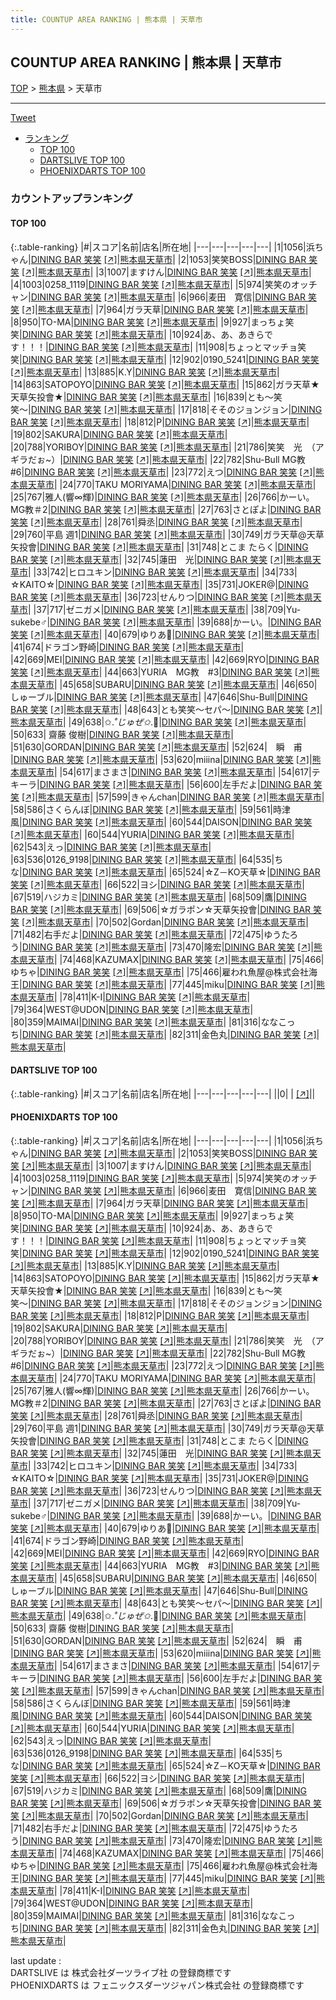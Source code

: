 ```yaml
---
title: COUNTUP AREA RANKING | 熊本県 | 天草市
---
```

## COUNTUP AREA RANKING | 熊本県 | 天草市

[TOP](/darts/rank/) > [熊本県](/darts/rank/熊本県/) > 天草市

___

<a href="https://twitter.com/share?ref_src=twsrc%5Etfw" data-text="COUNTUP AREA RANKING | 熊本県天草市" class="twitter-share-button" data-hashtags="DARTSLIVE,PHOENIXDARTS,darts,ダーツ" data-show-count="false">Tweet</a>

* [ランキング](#カウントアップランキング)
    * [TOP 100](#top-100)
    * [DARTSLIVE TOP 100](#dartslive-top-100)
    * [PHOENIXDARTS TOP 100](#phoenixdarts-top-100)

### カウントアップランキング

#### TOP 100



{:.table-ranking}
|#|スコア|名前|店名|所在地|
|---|---|---|---|---|
|1|1056|<span class="rank-name-pd">浜ちゃん</span>|<a href="/darts/rank/shops/69384.html">DINING BAR 笑笑</a> <a href="https://vs.phoenixdarts.com/jp/shop/shopDetailInfo/s_69384?s_seq=69384">[↗]</a>|<a href="/darts/rank/熊本県/天草市">熊本県天草市</a>|
|2|1053|<span class="rank-name-pd">笑笑BOSS</span>|<a href="/darts/rank/shops/69384.html">DINING BAR 笑笑</a> <a href="https://vs.phoenixdarts.com/jp/shop/shopDetailInfo/s_69384?s_seq=69384">[↗]</a>|<a href="/darts/rank/熊本県/天草市">熊本県天草市</a>|
|3|1007|<span class="rank-name-pd">ますけん</span>|<a href="/darts/rank/shops/69384.html">DINING BAR 笑笑</a> <a href="https://vs.phoenixdarts.com/jp/shop/shopDetailInfo/s_69384?s_seq=69384">[↗]</a>|<a href="/darts/rank/熊本県/天草市">熊本県天草市</a>|
|4|1003|<span class="rank-name-pd">0258_1119</span>|<a href="/darts/rank/shops/69384.html">DINING BAR 笑笑</a> <a href="https://vs.phoenixdarts.com/jp/shop/shopDetailInfo/s_69384?s_seq=69384">[↗]</a>|<a href="/darts/rank/熊本県/天草市">熊本県天草市</a>|
|5|974|<span class="rank-name-pd">笑笑のオッチャン</span>|<a href="/darts/rank/shops/69384.html">DINING BAR 笑笑</a> <a href="https://vs.phoenixdarts.com/jp/shop/shopDetailInfo/s_69384?s_seq=69384">[↗]</a>|<a href="/darts/rank/熊本県/天草市">熊本県天草市</a>|
|6|966|<span class="rank-name-pd">麦田　寛信</span>|<a href="/darts/rank/shops/69384.html">DINING BAR 笑笑</a> <a href="https://vs.phoenixdarts.com/jp/shop/shopDetailInfo/s_69384?s_seq=69384">[↗]</a>|<a href="/darts/rank/熊本県/天草市">熊本県天草市</a>|
|7|964|<span class="rank-name-pd">ガラ天草</span>|<a href="/darts/rank/shops/69384.html">DINING BAR 笑笑</a> <a href="https://vs.phoenixdarts.com/jp/shop/shopDetailInfo/s_69384?s_seq=69384">[↗]</a>|<a href="/darts/rank/熊本県/天草市">熊本県天草市</a>|
|8|950|<span class="rank-name-pd">TO-MA</span>|<a href="/darts/rank/shops/69384.html">DINING BAR 笑笑</a> <a href="https://vs.phoenixdarts.com/jp/shop/shopDetailInfo/s_69384?s_seq=69384">[↗]</a>|<a href="/darts/rank/熊本県/天草市">熊本県天草市</a>|
|9|927|<span class="rank-name-pd">まっちょ笑笑</span>|<a href="/darts/rank/shops/69384.html">DINING BAR 笑笑</a> <a href="https://vs.phoenixdarts.com/jp/shop/shopDetailInfo/s_69384?s_seq=69384">[↗]</a>|<a href="/darts/rank/熊本県/天草市">熊本県天草市</a>|
|10|924|<span class="rank-name-pd">あ、あ、あきらです！！！</span>|<a href="/darts/rank/shops/69384.html">DINING BAR 笑笑</a> <a href="https://vs.phoenixdarts.com/jp/shop/shopDetailInfo/s_69384?s_seq=69384">[↗]</a>|<a href="/darts/rank/熊本県/天草市">熊本県天草市</a>|
|11|908|<span class="rank-name-pd">ちょっとマッチョ笑笑</span>|<a href="/darts/rank/shops/69384.html">DINING BAR 笑笑</a> <a href="https://vs.phoenixdarts.com/jp/shop/shopDetailInfo/s_69384?s_seq=69384">[↗]</a>|<a href="/darts/rank/熊本県/天草市">熊本県天草市</a>|
|12|902|<span class="rank-name-pd">0190_5241</span>|<a href="/darts/rank/shops/69384.html">DINING BAR 笑笑</a> <a href="https://vs.phoenixdarts.com/jp/shop/shopDetailInfo/s_69384?s_seq=69384">[↗]</a>|<a href="/darts/rank/熊本県/天草市">熊本県天草市</a>|
|13|885|<span class="rank-name-pd">K.Y</span>|<a href="/darts/rank/shops/69384.html">DINING BAR 笑笑</a> <a href="https://vs.phoenixdarts.com/jp/shop/shopDetailInfo/s_69384?s_seq=69384">[↗]</a>|<a href="/darts/rank/熊本県/天草市">熊本県天草市</a>|
|14|863|<span class="rank-name-pd">SATOPOYO</span>|<a href="/darts/rank/shops/69384.html">DINING BAR 笑笑</a> <a href="https://vs.phoenixdarts.com/jp/shop/shopDetailInfo/s_69384?s_seq=69384">[↗]</a>|<a href="/darts/rank/熊本県/天草市">熊本県天草市</a>|
|15|862|<span class="rank-name-pd">ガラ天草★天草矢投會★</span>|<a href="/darts/rank/shops/69384.html">DINING BAR 笑笑</a> <a href="https://vs.phoenixdarts.com/jp/shop/shopDetailInfo/s_69384?s_seq=69384">[↗]</a>|<a href="/darts/rank/熊本県/天草市">熊本県天草市</a>|
|16|839|<span class="rank-name-pd">とも〜笑笑〜</span>|<a href="/darts/rank/shops/69384.html">DINING BAR 笑笑</a> <a href="https://vs.phoenixdarts.com/jp/shop/shopDetailInfo/s_69384?s_seq=69384">[↗]</a>|<a href="/darts/rank/熊本県/天草市">熊本県天草市</a>|
|17|818|<span class="rank-name-pd">そそのジョンジョン</span>|<a href="/darts/rank/shops/69384.html">DINING BAR 笑笑</a> <a href="https://vs.phoenixdarts.com/jp/shop/shopDetailInfo/s_69384?s_seq=69384">[↗]</a>|<a href="/darts/rank/熊本県/天草市">熊本県天草市</a>|
|18|812|<span class="rank-name-pd">P</span>|<a href="/darts/rank/shops/69384.html">DINING BAR 笑笑</a> <a href="https://vs.phoenixdarts.com/jp/shop/shopDetailInfo/s_69384?s_seq=69384">[↗]</a>|<a href="/darts/rank/熊本県/天草市">熊本県天草市</a>|
|19|802|<span class="rank-name-pd">SAKURA</span>|<a href="/darts/rank/shops/69384.html">DINING BAR 笑笑</a> <a href="https://vs.phoenixdarts.com/jp/shop/shopDetailInfo/s_69384?s_seq=69384">[↗]</a>|<a href="/darts/rank/熊本県/天草市">熊本県天草市</a>|
|20|788|<span class="rank-name-pd">YORIBOY</span>|<a href="/darts/rank/shops/69384.html">DINING BAR 笑笑</a> <a href="https://vs.phoenixdarts.com/jp/shop/shopDetailInfo/s_69384?s_seq=69384">[↗]</a>|<a href="/darts/rank/熊本県/天草市">熊本県天草市</a>|
|21|786|<span class="rank-name-pd">笑笑　光　（アギラだぉ~）</span>|<a href="/darts/rank/shops/69384.html">DINING BAR 笑笑</a> <a href="https://vs.phoenixdarts.com/jp/shop/shopDetailInfo/s_69384?s_seq=69384">[↗]</a>|<a href="/darts/rank/熊本県/天草市">熊本県天草市</a>|
|22|782|<span class="rank-name-pd">Shu-Bull  MG教#6</span>|<a href="/darts/rank/shops/69384.html">DINING BAR 笑笑</a> <a href="https://vs.phoenixdarts.com/jp/shop/shopDetailInfo/s_69384?s_seq=69384">[↗]</a>|<a href="/darts/rank/熊本県/天草市">熊本県天草市</a>|
|23|772|<span class="rank-name-pd">えつ</span>|<a href="/darts/rank/shops/69384.html">DINING BAR 笑笑</a> <a href="https://vs.phoenixdarts.com/jp/shop/shopDetailInfo/s_69384?s_seq=69384">[↗]</a>|<a href="/darts/rank/熊本県/天草市">熊本県天草市</a>|
|24|770|<span class="rank-name-pd">TAKU MORIYAMA</span>|<a href="/darts/rank/shops/69384.html">DINING BAR 笑笑</a> <a href="https://vs.phoenixdarts.com/jp/shop/shopDetailInfo/s_69384?s_seq=69384">[↗]</a>|<a href="/darts/rank/熊本県/天草市">熊本県天草市</a>|
|25|767|<span class="rank-name-pd">雅人(響∞輝)</span>|<a href="/darts/rank/shops/69384.html">DINING BAR 笑笑</a> <a href="https://vs.phoenixdarts.com/jp/shop/shopDetailInfo/s_69384?s_seq=69384">[↗]</a>|<a href="/darts/rank/熊本県/天草市">熊本県天草市</a>|
|26|766|<span class="rank-name-pd">かーい。MG教＃2</span>|<a href="/darts/rank/shops/69384.html">DINING BAR 笑笑</a> <a href="https://vs.phoenixdarts.com/jp/shop/shopDetailInfo/s_69384?s_seq=69384">[↗]</a>|<a href="/darts/rank/熊本県/天草市">熊本県天草市</a>|
|27|763|<span class="rank-name-pd">さとぽよ</span>|<a href="/darts/rank/shops/69384.html">DINING BAR 笑笑</a> <a href="https://vs.phoenixdarts.com/jp/shop/shopDetailInfo/s_69384?s_seq=69384">[↗]</a>|<a href="/darts/rank/熊本県/天草市">熊本県天草市</a>|
|28|761|<span class="rank-name-pd">舜丞</span>|<a href="/darts/rank/shops/69384.html">DINING BAR 笑笑</a> <a href="https://vs.phoenixdarts.com/jp/shop/shopDetailInfo/s_69384?s_seq=69384">[↗]</a>|<a href="/darts/rank/熊本県/天草市">熊本県天草市</a>|
|29|760|<span class="rank-name-pd">平島 週1</span>|<a href="/darts/rank/shops/69384.html">DINING BAR 笑笑</a> <a href="https://vs.phoenixdarts.com/jp/shop/shopDetailInfo/s_69384?s_seq=69384">[↗]</a>|<a href="/darts/rank/熊本県/天草市">熊本県天草市</a>|
|30|749|<span class="rank-name-pd">ガラ天草@天草矢投會</span>|<a href="/darts/rank/shops/69384.html">DINING BAR 笑笑</a> <a href="https://vs.phoenixdarts.com/jp/shop/shopDetailInfo/s_69384?s_seq=69384">[↗]</a>|<a href="/darts/rank/熊本県/天草市">熊本県天草市</a>|
|31|748|<span class="rank-name-pd">とこま たらく</span>|<a href="/darts/rank/shops/69384.html">DINING BAR 笑笑</a> <a href="https://vs.phoenixdarts.com/jp/shop/shopDetailInfo/s_69384?s_seq=69384">[↗]</a>|<a href="/darts/rank/熊本県/天草市">熊本県天草市</a>|
|32|745|<span class="rank-name-pd">蓮田　光</span>|<a href="/darts/rank/shops/69384.html">DINING BAR 笑笑</a> <a href="https://vs.phoenixdarts.com/jp/shop/shopDetailInfo/s_69384?s_seq=69384">[↗]</a>|<a href="/darts/rank/熊本県/天草市">熊本県天草市</a>|
|33|742|<span class="rank-name-pd">ヒロユキン</span>|<a href="/darts/rank/shops/69384.html">DINING BAR 笑笑</a> <a href="https://vs.phoenixdarts.com/jp/shop/shopDetailInfo/s_69384?s_seq=69384">[↗]</a>|<a href="/darts/rank/熊本県/天草市">熊本県天草市</a>|
|34|733|<span class="rank-name-pd">☆KAITO☆</span>|<a href="/darts/rank/shops/69384.html">DINING BAR 笑笑</a> <a href="https://vs.phoenixdarts.com/jp/shop/shopDetailInfo/s_69384?s_seq=69384">[↗]</a>|<a href="/darts/rank/熊本県/天草市">熊本県天草市</a>|
|35|731|<span class="rank-name-pd">JOKER@</span>|<a href="/darts/rank/shops/69384.html">DINING BAR 笑笑</a> <a href="https://vs.phoenixdarts.com/jp/shop/shopDetailInfo/s_69384?s_seq=69384">[↗]</a>|<a href="/darts/rank/熊本県/天草市">熊本県天草市</a>|
|36|723|<span class="rank-name-pd">せんりつ</span>|<a href="/darts/rank/shops/69384.html">DINING BAR 笑笑</a> <a href="https://vs.phoenixdarts.com/jp/shop/shopDetailInfo/s_69384?s_seq=69384">[↗]</a>|<a href="/darts/rank/熊本県/天草市">熊本県天草市</a>|
|37|717|<span class="rank-name-pd">ゼニガメ</span>|<a href="/darts/rank/shops/69384.html">DINING BAR 笑笑</a> <a href="https://vs.phoenixdarts.com/jp/shop/shopDetailInfo/s_69384?s_seq=69384">[↗]</a>|<a href="/darts/rank/熊本県/天草市">熊本県天草市</a>|
|38|709|<span class="rank-name-pd">Yu-sukebe♂</span>|<a href="/darts/rank/shops/69384.html">DINING BAR 笑笑</a> <a href="https://vs.phoenixdarts.com/jp/shop/shopDetailInfo/s_69384?s_seq=69384">[↗]</a>|<a href="/darts/rank/熊本県/天草市">熊本県天草市</a>|
|39|688|<span class="rank-name-pd">かーい。</span>|<a href="/darts/rank/shops/69384.html">DINING BAR 笑笑</a> <a href="https://vs.phoenixdarts.com/jp/shop/shopDetailInfo/s_69384?s_seq=69384">[↗]</a>|<a href="/darts/rank/熊本県/天草市">熊本県天草市</a>|
|40|679|<span class="rank-name-pd">ゆりあ🧩</span>|<a href="/darts/rank/shops/69384.html">DINING BAR 笑笑</a> <a href="https://vs.phoenixdarts.com/jp/shop/shopDetailInfo/s_69384?s_seq=69384">[↗]</a>|<a href="/darts/rank/熊本県/天草市">熊本県天草市</a>|
|41|674|<span class="rank-name-pd">ドラゴン野崎</span>|<a href="/darts/rank/shops/69384.html">DINING BAR 笑笑</a> <a href="https://vs.phoenixdarts.com/jp/shop/shopDetailInfo/s_69384?s_seq=69384">[↗]</a>|<a href="/darts/rank/熊本県/天草市">熊本県天草市</a>|
|42|669|<span class="rank-name-pd">MEI</span>|<a href="/darts/rank/shops/69384.html">DINING BAR 笑笑</a> <a href="https://vs.phoenixdarts.com/jp/shop/shopDetailInfo/s_69384?s_seq=69384">[↗]</a>|<a href="/darts/rank/熊本県/天草市">熊本県天草市</a>|
|42|669|<span class="rank-name-pd">RYO</span>|<a href="/darts/rank/shops/69384.html">DINING BAR 笑笑</a> <a href="https://vs.phoenixdarts.com/jp/shop/shopDetailInfo/s_69384?s_seq=69384">[↗]</a>|<a href="/darts/rank/熊本県/天草市">熊本県天草市</a>|
|44|663|<span class="rank-name-pd">YURIA　MG教　#3</span>|<a href="/darts/rank/shops/69384.html">DINING BAR 笑笑</a> <a href="https://vs.phoenixdarts.com/jp/shop/shopDetailInfo/s_69384?s_seq=69384">[↗]</a>|<a href="/darts/rank/熊本県/天草市">熊本県天草市</a>|
|45|658|<span class="rank-name-pd">SUBARU</span>|<a href="/darts/rank/shops/69384.html">DINING BAR 笑笑</a> <a href="https://vs.phoenixdarts.com/jp/shop/shopDetailInfo/s_69384?s_seq=69384">[↗]</a>|<a href="/darts/rank/熊本県/天草市">熊本県天草市</a>|
|46|650|<span class="rank-name-pd">しゅーブル</span>|<a href="/darts/rank/shops/69384.html">DINING BAR 笑笑</a> <a href="https://vs.phoenixdarts.com/jp/shop/shopDetailInfo/s_69384?s_seq=69384">[↗]</a>|<a href="/darts/rank/熊本県/天草市">熊本県天草市</a>|
|47|646|<span class="rank-name-pd">Shu-Bull</span>|<a href="/darts/rank/shops/69384.html">DINING BAR 笑笑</a> <a href="https://vs.phoenixdarts.com/jp/shop/shopDetailInfo/s_69384?s_seq=69384">[↗]</a>|<a href="/darts/rank/熊本県/天草市">熊本県天草市</a>|
|48|643|<span class="rank-name-pd">とも笑笑〜セパ〜</span>|<a href="/darts/rank/shops/69384.html">DINING BAR 笑笑</a> <a href="https://vs.phoenixdarts.com/jp/shop/shopDetailInfo/s_69384?s_seq=69384">[↗]</a>|<a href="/darts/rank/熊本県/天草市">熊本県天草市</a>|
|49|638|<span class="rank-name-pd">✩.*˚じゅぜ✩*.ﾟ</span>|<a href="/darts/rank/shops/69384.html">DINING BAR 笑笑</a> <a href="https://vs.phoenixdarts.com/jp/shop/shopDetailInfo/s_69384?s_seq=69384">[↗]</a>|<a href="/darts/rank/熊本県/天草市">熊本県天草市</a>|
|50|633|<span class="rank-name-pd"> 齋藤 俊樹</span>|<a href="/darts/rank/shops/69384.html">DINING BAR 笑笑</a> <a href="https://vs.phoenixdarts.com/jp/shop/shopDetailInfo/s_69384?s_seq=69384">[↗]</a>|<a href="/darts/rank/熊本県/天草市">熊本県天草市</a>|
|51|630|<span class="rank-name-pd">GORDAN</span>|<a href="/darts/rank/shops/69384.html">DINING BAR 笑笑</a> <a href="https://vs.phoenixdarts.com/jp/shop/shopDetailInfo/s_69384?s_seq=69384">[↗]</a>|<a href="/darts/rank/熊本県/天草市">熊本県天草市</a>|
|52|624|<span class="rank-name-pd">　瞬　甫　</span>|<a href="/darts/rank/shops/69384.html">DINING BAR 笑笑</a> <a href="https://vs.phoenixdarts.com/jp/shop/shopDetailInfo/s_69384?s_seq=69384">[↗]</a>|<a href="/darts/rank/熊本県/天草市">熊本県天草市</a>|
|53|620|<span class="rank-name-pd">miiina</span>|<a href="/darts/rank/shops/69384.html">DINING BAR 笑笑</a> <a href="https://vs.phoenixdarts.com/jp/shop/shopDetailInfo/s_69384?s_seq=69384">[↗]</a>|<a href="/darts/rank/熊本県/天草市">熊本県天草市</a>|
|54|617|<span class="rank-name-pd">まさまさ</span>|<a href="/darts/rank/shops/69384.html">DINING BAR 笑笑</a> <a href="https://vs.phoenixdarts.com/jp/shop/shopDetailInfo/s_69384?s_seq=69384">[↗]</a>|<a href="/darts/rank/熊本県/天草市">熊本県天草市</a>|
|54|617|<span class="rank-name-pd">テキーラ</span>|<a href="/darts/rank/shops/69384.html">DINING BAR 笑笑</a> <a href="https://vs.phoenixdarts.com/jp/shop/shopDetailInfo/s_69384?s_seq=69384">[↗]</a>|<a href="/darts/rank/熊本県/天草市">熊本県天草市</a>|
|56|600|<span class="rank-name-pd">左手だよ</span>|<a href="/darts/rank/shops/69384.html">DINING BAR 笑笑</a> <a href="https://vs.phoenixdarts.com/jp/shop/shopDetailInfo/s_69384?s_seq=69384">[↗]</a>|<a href="/darts/rank/熊本県/天草市">熊本県天草市</a>|
|57|599|<span class="rank-name-pd">きゃんchan</span>|<a href="/darts/rank/shops/69384.html">DINING BAR 笑笑</a> <a href="https://vs.phoenixdarts.com/jp/shop/shopDetailInfo/s_69384?s_seq=69384">[↗]</a>|<a href="/darts/rank/熊本県/天草市">熊本県天草市</a>|
|58|586|<span class="rank-name-pd">さくらんぼ</span>|<a href="/darts/rank/shops/69384.html">DINING BAR 笑笑</a> <a href="https://vs.phoenixdarts.com/jp/shop/shopDetailInfo/s_69384?s_seq=69384">[↗]</a>|<a href="/darts/rank/熊本県/天草市">熊本県天草市</a>|
|59|561|<span class="rank-name-pd">時津風</span>|<a href="/darts/rank/shops/69384.html">DINING BAR 笑笑</a> <a href="https://vs.phoenixdarts.com/jp/shop/shopDetailInfo/s_69384?s_seq=69384">[↗]</a>|<a href="/darts/rank/熊本県/天草市">熊本県天草市</a>|
|60|544|<span class="rank-name-pd">DAISON</span>|<a href="/darts/rank/shops/69384.html">DINING BAR 笑笑</a> <a href="https://vs.phoenixdarts.com/jp/shop/shopDetailInfo/s_69384?s_seq=69384">[↗]</a>|<a href="/darts/rank/熊本県/天草市">熊本県天草市</a>|
|60|544|<span class="rank-name-pd">YURIA</span>|<a href="/darts/rank/shops/69384.html">DINING BAR 笑笑</a> <a href="https://vs.phoenixdarts.com/jp/shop/shopDetailInfo/s_69384?s_seq=69384">[↗]</a>|<a href="/darts/rank/熊本県/天草市">熊本県天草市</a>|
|62|543|<span class="rank-name-pd">えっ</span>|<a href="/darts/rank/shops/69384.html">DINING BAR 笑笑</a> <a href="https://vs.phoenixdarts.com/jp/shop/shopDetailInfo/s_69384?s_seq=69384">[↗]</a>|<a href="/darts/rank/熊本県/天草市">熊本県天草市</a>|
|63|536|<span class="rank-name-pd">0126_9198</span>|<a href="/darts/rank/shops/69384.html">DINING BAR 笑笑</a> <a href="https://vs.phoenixdarts.com/jp/shop/shopDetailInfo/s_69384?s_seq=69384">[↗]</a>|<a href="/darts/rank/熊本県/天草市">熊本県天草市</a>|
|64|535|<span class="rank-name-pd">ちな</span>|<a href="/darts/rank/shops/69384.html">DINING BAR 笑笑</a> <a href="https://vs.phoenixdarts.com/jp/shop/shopDetailInfo/s_69384?s_seq=69384">[↗]</a>|<a href="/darts/rank/熊本県/天草市">熊本県天草市</a>|
|65|524|<span class="rank-name-pd">☆Ζ－ΚΟ天草☆</span>|<a href="/darts/rank/shops/69384.html">DINING BAR 笑笑</a> <a href="https://vs.phoenixdarts.com/jp/shop/shopDetailInfo/s_69384?s_seq=69384">[↗]</a>|<a href="/darts/rank/熊本県/天草市">熊本県天草市</a>|
|66|522|<span class="rank-name-pd">ヨシ</span>|<a href="/darts/rank/shops/69384.html">DINING BAR 笑笑</a> <a href="https://vs.phoenixdarts.com/jp/shop/shopDetailInfo/s_69384?s_seq=69384">[↗]</a>|<a href="/darts/rank/熊本県/天草市">熊本県天草市</a>|
|67|519|<span class="rank-name-pd">ハジカミ</span>|<a href="/darts/rank/shops/69384.html">DINING BAR 笑笑</a> <a href="https://vs.phoenixdarts.com/jp/shop/shopDetailInfo/s_69384?s_seq=69384">[↗]</a>|<a href="/darts/rank/熊本県/天草市">熊本県天草市</a>|
|68|509|<span class="rank-name-pd">鷹</span>|<a href="/darts/rank/shops/69384.html">DINING BAR 笑笑</a> <a href="https://vs.phoenixdarts.com/jp/shop/shopDetailInfo/s_69384?s_seq=69384">[↗]</a>|<a href="/darts/rank/熊本県/天草市">熊本県天草市</a>|
|69|506|<span class="rank-name-pd">☆ガラポン☆天草矢投會</span>|<a href="/darts/rank/shops/69384.html">DINING BAR 笑笑</a> <a href="https://vs.phoenixdarts.com/jp/shop/shopDetailInfo/s_69384?s_seq=69384">[↗]</a>|<a href="/darts/rank/熊本県/天草市">熊本県天草市</a>|
|70|502|<span class="rank-name-pd">Gordan</span>|<a href="/darts/rank/shops/69384.html">DINING BAR 笑笑</a> <a href="https://vs.phoenixdarts.com/jp/shop/shopDetailInfo/s_69384?s_seq=69384">[↗]</a>|<a href="/darts/rank/熊本県/天草市">熊本県天草市</a>|
|71|482|<span class="rank-name-pd">右手だよ</span>|<a href="/darts/rank/shops/69384.html">DINING BAR 笑笑</a> <a href="https://vs.phoenixdarts.com/jp/shop/shopDetailInfo/s_69384?s_seq=69384">[↗]</a>|<a href="/darts/rank/熊本県/天草市">熊本県天草市</a>|
|72|475|<span class="rank-name-pd">ゆうたろう</span>|<a href="/darts/rank/shops/69384.html">DINING BAR 笑笑</a> <a href="https://vs.phoenixdarts.com/jp/shop/shopDetailInfo/s_69384?s_seq=69384">[↗]</a>|<a href="/darts/rank/熊本県/天草市">熊本県天草市</a>|
|73|470|<span class="rank-name-pd">隆宏</span>|<a href="/darts/rank/shops/69384.html">DINING BAR 笑笑</a> <a href="https://vs.phoenixdarts.com/jp/shop/shopDetailInfo/s_69384?s_seq=69384">[↗]</a>|<a href="/darts/rank/熊本県/天草市">熊本県天草市</a>|
|74|468|<span class="rank-name-pd">KAZUMAX</span>|<a href="/darts/rank/shops/69384.html">DINING BAR 笑笑</a> <a href="https://vs.phoenixdarts.com/jp/shop/shopDetailInfo/s_69384?s_seq=69384">[↗]</a>|<a href="/darts/rank/熊本県/天草市">熊本県天草市</a>|
|75|466|<span class="rank-name-pd">ゆちゃ</span>|<a href="/darts/rank/shops/69384.html">DINING BAR 笑笑</a> <a href="https://vs.phoenixdarts.com/jp/shop/shopDetailInfo/s_69384?s_seq=69384">[↗]</a>|<a href="/darts/rank/熊本県/天草市">熊本県天草市</a>|
|75|466|<span class="rank-name-pd">雇われ魚屋@株式会社海王</span>|<a href="/darts/rank/shops/69384.html">DINING BAR 笑笑</a> <a href="https://vs.phoenixdarts.com/jp/shop/shopDetailInfo/s_69384?s_seq=69384">[↗]</a>|<a href="/darts/rank/熊本県/天草市">熊本県天草市</a>|
|77|445|<span class="rank-name-pd">miku</span>|<a href="/darts/rank/shops/69384.html">DINING BAR 笑笑</a> <a href="https://vs.phoenixdarts.com/jp/shop/shopDetailInfo/s_69384?s_seq=69384">[↗]</a>|<a href="/darts/rank/熊本県/天草市">熊本県天草市</a>|
|78|411|<span class="rank-name-pd">K-I</span>|<a href="/darts/rank/shops/69384.html">DINING BAR 笑笑</a> <a href="https://vs.phoenixdarts.com/jp/shop/shopDetailInfo/s_69384?s_seq=69384">[↗]</a>|<a href="/darts/rank/熊本県/天草市">熊本県天草市</a>|
|79|364|<span class="rank-name-pd">WEST@UDON</span>|<a href="/darts/rank/shops/69384.html">DINING BAR 笑笑</a> <a href="https://vs.phoenixdarts.com/jp/shop/shopDetailInfo/s_69384?s_seq=69384">[↗]</a>|<a href="/darts/rank/熊本県/天草市">熊本県天草市</a>|
|80|359|<span class="rank-name-pd">MAIMAI</span>|<a href="/darts/rank/shops/69384.html">DINING BAR 笑笑</a> <a href="https://vs.phoenixdarts.com/jp/shop/shopDetailInfo/s_69384?s_seq=69384">[↗]</a>|<a href="/darts/rank/熊本県/天草市">熊本県天草市</a>|
|81|316|<span class="rank-name-pd">ななこっち</span>|<a href="/darts/rank/shops/69384.html">DINING BAR 笑笑</a> <a href="https://vs.phoenixdarts.com/jp/shop/shopDetailInfo/s_69384?s_seq=69384">[↗]</a>|<a href="/darts/rank/熊本県/天草市">熊本県天草市</a>|
|82|311|<span class="rank-name-pd">金色丸</span>|<a href="/darts/rank/shops/69384.html">DINING BAR 笑笑</a> <a href="https://vs.phoenixdarts.com/jp/shop/shopDetailInfo/s_69384?s_seq=69384">[↗]</a>|<a href="/darts/rank/熊本県/天草市">熊本県天草市</a>|


#### DARTSLIVE TOP 100



{:.table-ranking}
|#|スコア|名前|店名|所在地|
|---|---|---|---|---|
||0|<span class="rank-name-dl"> </span>|<a href="/darts/rank/shops/.html"></a> <a href="">[↗]</a>|<a href="/darts/rank//"></a>|


#### PHOENIXDARTS TOP 100



{:.table-ranking}
|#|スコア|名前|店名|所在地|
|---|---|---|---|---|
|1|1056|<span class="rank-name-pd">浜ちゃん</span>|<a href="/darts/rank/shops/69384.html">DINING BAR 笑笑</a> <a href="https://vs.phoenixdarts.com/jp/shop/shopDetailInfo/s_69384?s_seq=69384">[↗]</a>|<a href="/darts/rank/熊本県/天草市">熊本県天草市</a>|
|2|1053|<span class="rank-name-pd">笑笑BOSS</span>|<a href="/darts/rank/shops/69384.html">DINING BAR 笑笑</a> <a href="https://vs.phoenixdarts.com/jp/shop/shopDetailInfo/s_69384?s_seq=69384">[↗]</a>|<a href="/darts/rank/熊本県/天草市">熊本県天草市</a>|
|3|1007|<span class="rank-name-pd">ますけん</span>|<a href="/darts/rank/shops/69384.html">DINING BAR 笑笑</a> <a href="https://vs.phoenixdarts.com/jp/shop/shopDetailInfo/s_69384?s_seq=69384">[↗]</a>|<a href="/darts/rank/熊本県/天草市">熊本県天草市</a>|
|4|1003|<span class="rank-name-pd">0258_1119</span>|<a href="/darts/rank/shops/69384.html">DINING BAR 笑笑</a> <a href="https://vs.phoenixdarts.com/jp/shop/shopDetailInfo/s_69384?s_seq=69384">[↗]</a>|<a href="/darts/rank/熊本県/天草市">熊本県天草市</a>|
|5|974|<span class="rank-name-pd">笑笑のオッチャン</span>|<a href="/darts/rank/shops/69384.html">DINING BAR 笑笑</a> <a href="https://vs.phoenixdarts.com/jp/shop/shopDetailInfo/s_69384?s_seq=69384">[↗]</a>|<a href="/darts/rank/熊本県/天草市">熊本県天草市</a>|
|6|966|<span class="rank-name-pd">麦田　寛信</span>|<a href="/darts/rank/shops/69384.html">DINING BAR 笑笑</a> <a href="https://vs.phoenixdarts.com/jp/shop/shopDetailInfo/s_69384?s_seq=69384">[↗]</a>|<a href="/darts/rank/熊本県/天草市">熊本県天草市</a>|
|7|964|<span class="rank-name-pd">ガラ天草</span>|<a href="/darts/rank/shops/69384.html">DINING BAR 笑笑</a> <a href="https://vs.phoenixdarts.com/jp/shop/shopDetailInfo/s_69384?s_seq=69384">[↗]</a>|<a href="/darts/rank/熊本県/天草市">熊本県天草市</a>|
|8|950|<span class="rank-name-pd">TO-MA</span>|<a href="/darts/rank/shops/69384.html">DINING BAR 笑笑</a> <a href="https://vs.phoenixdarts.com/jp/shop/shopDetailInfo/s_69384?s_seq=69384">[↗]</a>|<a href="/darts/rank/熊本県/天草市">熊本県天草市</a>|
|9|927|<span class="rank-name-pd">まっちょ笑笑</span>|<a href="/darts/rank/shops/69384.html">DINING BAR 笑笑</a> <a href="https://vs.phoenixdarts.com/jp/shop/shopDetailInfo/s_69384?s_seq=69384">[↗]</a>|<a href="/darts/rank/熊本県/天草市">熊本県天草市</a>|
|10|924|<span class="rank-name-pd">あ、あ、あきらです！！！</span>|<a href="/darts/rank/shops/69384.html">DINING BAR 笑笑</a> <a href="https://vs.phoenixdarts.com/jp/shop/shopDetailInfo/s_69384?s_seq=69384">[↗]</a>|<a href="/darts/rank/熊本県/天草市">熊本県天草市</a>|
|11|908|<span class="rank-name-pd">ちょっとマッチョ笑笑</span>|<a href="/darts/rank/shops/69384.html">DINING BAR 笑笑</a> <a href="https://vs.phoenixdarts.com/jp/shop/shopDetailInfo/s_69384?s_seq=69384">[↗]</a>|<a href="/darts/rank/熊本県/天草市">熊本県天草市</a>|
|12|902|<span class="rank-name-pd">0190_5241</span>|<a href="/darts/rank/shops/69384.html">DINING BAR 笑笑</a> <a href="https://vs.phoenixdarts.com/jp/shop/shopDetailInfo/s_69384?s_seq=69384">[↗]</a>|<a href="/darts/rank/熊本県/天草市">熊本県天草市</a>|
|13|885|<span class="rank-name-pd">K.Y</span>|<a href="/darts/rank/shops/69384.html">DINING BAR 笑笑</a> <a href="https://vs.phoenixdarts.com/jp/shop/shopDetailInfo/s_69384?s_seq=69384">[↗]</a>|<a href="/darts/rank/熊本県/天草市">熊本県天草市</a>|
|14|863|<span class="rank-name-pd">SATOPOYO</span>|<a href="/darts/rank/shops/69384.html">DINING BAR 笑笑</a> <a href="https://vs.phoenixdarts.com/jp/shop/shopDetailInfo/s_69384?s_seq=69384">[↗]</a>|<a href="/darts/rank/熊本県/天草市">熊本県天草市</a>|
|15|862|<span class="rank-name-pd">ガラ天草★天草矢投會★</span>|<a href="/darts/rank/shops/69384.html">DINING BAR 笑笑</a> <a href="https://vs.phoenixdarts.com/jp/shop/shopDetailInfo/s_69384?s_seq=69384">[↗]</a>|<a href="/darts/rank/熊本県/天草市">熊本県天草市</a>|
|16|839|<span class="rank-name-pd">とも〜笑笑〜</span>|<a href="/darts/rank/shops/69384.html">DINING BAR 笑笑</a> <a href="https://vs.phoenixdarts.com/jp/shop/shopDetailInfo/s_69384?s_seq=69384">[↗]</a>|<a href="/darts/rank/熊本県/天草市">熊本県天草市</a>|
|17|818|<span class="rank-name-pd">そそのジョンジョン</span>|<a href="/darts/rank/shops/69384.html">DINING BAR 笑笑</a> <a href="https://vs.phoenixdarts.com/jp/shop/shopDetailInfo/s_69384?s_seq=69384">[↗]</a>|<a href="/darts/rank/熊本県/天草市">熊本県天草市</a>|
|18|812|<span class="rank-name-pd">P</span>|<a href="/darts/rank/shops/69384.html">DINING BAR 笑笑</a> <a href="https://vs.phoenixdarts.com/jp/shop/shopDetailInfo/s_69384?s_seq=69384">[↗]</a>|<a href="/darts/rank/熊本県/天草市">熊本県天草市</a>|
|19|802|<span class="rank-name-pd">SAKURA</span>|<a href="/darts/rank/shops/69384.html">DINING BAR 笑笑</a> <a href="https://vs.phoenixdarts.com/jp/shop/shopDetailInfo/s_69384?s_seq=69384">[↗]</a>|<a href="/darts/rank/熊本県/天草市">熊本県天草市</a>|
|20|788|<span class="rank-name-pd">YORIBOY</span>|<a href="/darts/rank/shops/69384.html">DINING BAR 笑笑</a> <a href="https://vs.phoenixdarts.com/jp/shop/shopDetailInfo/s_69384?s_seq=69384">[↗]</a>|<a href="/darts/rank/熊本県/天草市">熊本県天草市</a>|
|21|786|<span class="rank-name-pd">笑笑　光　（アギラだぉ~）</span>|<a href="/darts/rank/shops/69384.html">DINING BAR 笑笑</a> <a href="https://vs.phoenixdarts.com/jp/shop/shopDetailInfo/s_69384?s_seq=69384">[↗]</a>|<a href="/darts/rank/熊本県/天草市">熊本県天草市</a>|
|22|782|<span class="rank-name-pd">Shu-Bull  MG教#6</span>|<a href="/darts/rank/shops/69384.html">DINING BAR 笑笑</a> <a href="https://vs.phoenixdarts.com/jp/shop/shopDetailInfo/s_69384?s_seq=69384">[↗]</a>|<a href="/darts/rank/熊本県/天草市">熊本県天草市</a>|
|23|772|<span class="rank-name-pd">えつ</span>|<a href="/darts/rank/shops/69384.html">DINING BAR 笑笑</a> <a href="https://vs.phoenixdarts.com/jp/shop/shopDetailInfo/s_69384?s_seq=69384">[↗]</a>|<a href="/darts/rank/熊本県/天草市">熊本県天草市</a>|
|24|770|<span class="rank-name-pd">TAKU MORIYAMA</span>|<a href="/darts/rank/shops/69384.html">DINING BAR 笑笑</a> <a href="https://vs.phoenixdarts.com/jp/shop/shopDetailInfo/s_69384?s_seq=69384">[↗]</a>|<a href="/darts/rank/熊本県/天草市">熊本県天草市</a>|
|25|767|<span class="rank-name-pd">雅人(響∞輝)</span>|<a href="/darts/rank/shops/69384.html">DINING BAR 笑笑</a> <a href="https://vs.phoenixdarts.com/jp/shop/shopDetailInfo/s_69384?s_seq=69384">[↗]</a>|<a href="/darts/rank/熊本県/天草市">熊本県天草市</a>|
|26|766|<span class="rank-name-pd">かーい。MG教＃2</span>|<a href="/darts/rank/shops/69384.html">DINING BAR 笑笑</a> <a href="https://vs.phoenixdarts.com/jp/shop/shopDetailInfo/s_69384?s_seq=69384">[↗]</a>|<a href="/darts/rank/熊本県/天草市">熊本県天草市</a>|
|27|763|<span class="rank-name-pd">さとぽよ</span>|<a href="/darts/rank/shops/69384.html">DINING BAR 笑笑</a> <a href="https://vs.phoenixdarts.com/jp/shop/shopDetailInfo/s_69384?s_seq=69384">[↗]</a>|<a href="/darts/rank/熊本県/天草市">熊本県天草市</a>|
|28|761|<span class="rank-name-pd">舜丞</span>|<a href="/darts/rank/shops/69384.html">DINING BAR 笑笑</a> <a href="https://vs.phoenixdarts.com/jp/shop/shopDetailInfo/s_69384?s_seq=69384">[↗]</a>|<a href="/darts/rank/熊本県/天草市">熊本県天草市</a>|
|29|760|<span class="rank-name-pd">平島 週1</span>|<a href="/darts/rank/shops/69384.html">DINING BAR 笑笑</a> <a href="https://vs.phoenixdarts.com/jp/shop/shopDetailInfo/s_69384?s_seq=69384">[↗]</a>|<a href="/darts/rank/熊本県/天草市">熊本県天草市</a>|
|30|749|<span class="rank-name-pd">ガラ天草@天草矢投會</span>|<a href="/darts/rank/shops/69384.html">DINING BAR 笑笑</a> <a href="https://vs.phoenixdarts.com/jp/shop/shopDetailInfo/s_69384?s_seq=69384">[↗]</a>|<a href="/darts/rank/熊本県/天草市">熊本県天草市</a>|
|31|748|<span class="rank-name-pd">とこま たらく</span>|<a href="/darts/rank/shops/69384.html">DINING BAR 笑笑</a> <a href="https://vs.phoenixdarts.com/jp/shop/shopDetailInfo/s_69384?s_seq=69384">[↗]</a>|<a href="/darts/rank/熊本県/天草市">熊本県天草市</a>|
|32|745|<span class="rank-name-pd">蓮田　光</span>|<a href="/darts/rank/shops/69384.html">DINING BAR 笑笑</a> <a href="https://vs.phoenixdarts.com/jp/shop/shopDetailInfo/s_69384?s_seq=69384">[↗]</a>|<a href="/darts/rank/熊本県/天草市">熊本県天草市</a>|
|33|742|<span class="rank-name-pd">ヒロユキン</span>|<a href="/darts/rank/shops/69384.html">DINING BAR 笑笑</a> <a href="https://vs.phoenixdarts.com/jp/shop/shopDetailInfo/s_69384?s_seq=69384">[↗]</a>|<a href="/darts/rank/熊本県/天草市">熊本県天草市</a>|
|34|733|<span class="rank-name-pd">☆KAITO☆</span>|<a href="/darts/rank/shops/69384.html">DINING BAR 笑笑</a> <a href="https://vs.phoenixdarts.com/jp/shop/shopDetailInfo/s_69384?s_seq=69384">[↗]</a>|<a href="/darts/rank/熊本県/天草市">熊本県天草市</a>|
|35|731|<span class="rank-name-pd">JOKER@</span>|<a href="/darts/rank/shops/69384.html">DINING BAR 笑笑</a> <a href="https://vs.phoenixdarts.com/jp/shop/shopDetailInfo/s_69384?s_seq=69384">[↗]</a>|<a href="/darts/rank/熊本県/天草市">熊本県天草市</a>|
|36|723|<span class="rank-name-pd">せんりつ</span>|<a href="/darts/rank/shops/69384.html">DINING BAR 笑笑</a> <a href="https://vs.phoenixdarts.com/jp/shop/shopDetailInfo/s_69384?s_seq=69384">[↗]</a>|<a href="/darts/rank/熊本県/天草市">熊本県天草市</a>|
|37|717|<span class="rank-name-pd">ゼニガメ</span>|<a href="/darts/rank/shops/69384.html">DINING BAR 笑笑</a> <a href="https://vs.phoenixdarts.com/jp/shop/shopDetailInfo/s_69384?s_seq=69384">[↗]</a>|<a href="/darts/rank/熊本県/天草市">熊本県天草市</a>|
|38|709|<span class="rank-name-pd">Yu-sukebe♂</span>|<a href="/darts/rank/shops/69384.html">DINING BAR 笑笑</a> <a href="https://vs.phoenixdarts.com/jp/shop/shopDetailInfo/s_69384?s_seq=69384">[↗]</a>|<a href="/darts/rank/熊本県/天草市">熊本県天草市</a>|
|39|688|<span class="rank-name-pd">かーい。</span>|<a href="/darts/rank/shops/69384.html">DINING BAR 笑笑</a> <a href="https://vs.phoenixdarts.com/jp/shop/shopDetailInfo/s_69384?s_seq=69384">[↗]</a>|<a href="/darts/rank/熊本県/天草市">熊本県天草市</a>|
|40|679|<span class="rank-name-pd">ゆりあ🧩</span>|<a href="/darts/rank/shops/69384.html">DINING BAR 笑笑</a> <a href="https://vs.phoenixdarts.com/jp/shop/shopDetailInfo/s_69384?s_seq=69384">[↗]</a>|<a href="/darts/rank/熊本県/天草市">熊本県天草市</a>|
|41|674|<span class="rank-name-pd">ドラゴン野崎</span>|<a href="/darts/rank/shops/69384.html">DINING BAR 笑笑</a> <a href="https://vs.phoenixdarts.com/jp/shop/shopDetailInfo/s_69384?s_seq=69384">[↗]</a>|<a href="/darts/rank/熊本県/天草市">熊本県天草市</a>|
|42|669|<span class="rank-name-pd">MEI</span>|<a href="/darts/rank/shops/69384.html">DINING BAR 笑笑</a> <a href="https://vs.phoenixdarts.com/jp/shop/shopDetailInfo/s_69384?s_seq=69384">[↗]</a>|<a href="/darts/rank/熊本県/天草市">熊本県天草市</a>|
|42|669|<span class="rank-name-pd">RYO</span>|<a href="/darts/rank/shops/69384.html">DINING BAR 笑笑</a> <a href="https://vs.phoenixdarts.com/jp/shop/shopDetailInfo/s_69384?s_seq=69384">[↗]</a>|<a href="/darts/rank/熊本県/天草市">熊本県天草市</a>|
|44|663|<span class="rank-name-pd">YURIA　MG教　#3</span>|<a href="/darts/rank/shops/69384.html">DINING BAR 笑笑</a> <a href="https://vs.phoenixdarts.com/jp/shop/shopDetailInfo/s_69384?s_seq=69384">[↗]</a>|<a href="/darts/rank/熊本県/天草市">熊本県天草市</a>|
|45|658|<span class="rank-name-pd">SUBARU</span>|<a href="/darts/rank/shops/69384.html">DINING BAR 笑笑</a> <a href="https://vs.phoenixdarts.com/jp/shop/shopDetailInfo/s_69384?s_seq=69384">[↗]</a>|<a href="/darts/rank/熊本県/天草市">熊本県天草市</a>|
|46|650|<span class="rank-name-pd">しゅーブル</span>|<a href="/darts/rank/shops/69384.html">DINING BAR 笑笑</a> <a href="https://vs.phoenixdarts.com/jp/shop/shopDetailInfo/s_69384?s_seq=69384">[↗]</a>|<a href="/darts/rank/熊本県/天草市">熊本県天草市</a>|
|47|646|<span class="rank-name-pd">Shu-Bull</span>|<a href="/darts/rank/shops/69384.html">DINING BAR 笑笑</a> <a href="https://vs.phoenixdarts.com/jp/shop/shopDetailInfo/s_69384?s_seq=69384">[↗]</a>|<a href="/darts/rank/熊本県/天草市">熊本県天草市</a>|
|48|643|<span class="rank-name-pd">とも笑笑〜セパ〜</span>|<a href="/darts/rank/shops/69384.html">DINING BAR 笑笑</a> <a href="https://vs.phoenixdarts.com/jp/shop/shopDetailInfo/s_69384?s_seq=69384">[↗]</a>|<a href="/darts/rank/熊本県/天草市">熊本県天草市</a>|
|49|638|<span class="rank-name-pd">✩.*˚じゅぜ✩*.ﾟ</span>|<a href="/darts/rank/shops/69384.html">DINING BAR 笑笑</a> <a href="https://vs.phoenixdarts.com/jp/shop/shopDetailInfo/s_69384?s_seq=69384">[↗]</a>|<a href="/darts/rank/熊本県/天草市">熊本県天草市</a>|
|50|633|<span class="rank-name-pd"> 齋藤 俊樹</span>|<a href="/darts/rank/shops/69384.html">DINING BAR 笑笑</a> <a href="https://vs.phoenixdarts.com/jp/shop/shopDetailInfo/s_69384?s_seq=69384">[↗]</a>|<a href="/darts/rank/熊本県/天草市">熊本県天草市</a>|
|51|630|<span class="rank-name-pd">GORDAN</span>|<a href="/darts/rank/shops/69384.html">DINING BAR 笑笑</a> <a href="https://vs.phoenixdarts.com/jp/shop/shopDetailInfo/s_69384?s_seq=69384">[↗]</a>|<a href="/darts/rank/熊本県/天草市">熊本県天草市</a>|
|52|624|<span class="rank-name-pd">　瞬　甫　</span>|<a href="/darts/rank/shops/69384.html">DINING BAR 笑笑</a> <a href="https://vs.phoenixdarts.com/jp/shop/shopDetailInfo/s_69384?s_seq=69384">[↗]</a>|<a href="/darts/rank/熊本県/天草市">熊本県天草市</a>|
|53|620|<span class="rank-name-pd">miiina</span>|<a href="/darts/rank/shops/69384.html">DINING BAR 笑笑</a> <a href="https://vs.phoenixdarts.com/jp/shop/shopDetailInfo/s_69384?s_seq=69384">[↗]</a>|<a href="/darts/rank/熊本県/天草市">熊本県天草市</a>|
|54|617|<span class="rank-name-pd">まさまさ</span>|<a href="/darts/rank/shops/69384.html">DINING BAR 笑笑</a> <a href="https://vs.phoenixdarts.com/jp/shop/shopDetailInfo/s_69384?s_seq=69384">[↗]</a>|<a href="/darts/rank/熊本県/天草市">熊本県天草市</a>|
|54|617|<span class="rank-name-pd">テキーラ</span>|<a href="/darts/rank/shops/69384.html">DINING BAR 笑笑</a> <a href="https://vs.phoenixdarts.com/jp/shop/shopDetailInfo/s_69384?s_seq=69384">[↗]</a>|<a href="/darts/rank/熊本県/天草市">熊本県天草市</a>|
|56|600|<span class="rank-name-pd">左手だよ</span>|<a href="/darts/rank/shops/69384.html">DINING BAR 笑笑</a> <a href="https://vs.phoenixdarts.com/jp/shop/shopDetailInfo/s_69384?s_seq=69384">[↗]</a>|<a href="/darts/rank/熊本県/天草市">熊本県天草市</a>|
|57|599|<span class="rank-name-pd">きゃんchan</span>|<a href="/darts/rank/shops/69384.html">DINING BAR 笑笑</a> <a href="https://vs.phoenixdarts.com/jp/shop/shopDetailInfo/s_69384?s_seq=69384">[↗]</a>|<a href="/darts/rank/熊本県/天草市">熊本県天草市</a>|
|58|586|<span class="rank-name-pd">さくらんぼ</span>|<a href="/darts/rank/shops/69384.html">DINING BAR 笑笑</a> <a href="https://vs.phoenixdarts.com/jp/shop/shopDetailInfo/s_69384?s_seq=69384">[↗]</a>|<a href="/darts/rank/熊本県/天草市">熊本県天草市</a>|
|59|561|<span class="rank-name-pd">時津風</span>|<a href="/darts/rank/shops/69384.html">DINING BAR 笑笑</a> <a href="https://vs.phoenixdarts.com/jp/shop/shopDetailInfo/s_69384?s_seq=69384">[↗]</a>|<a href="/darts/rank/熊本県/天草市">熊本県天草市</a>|
|60|544|<span class="rank-name-pd">DAISON</span>|<a href="/darts/rank/shops/69384.html">DINING BAR 笑笑</a> <a href="https://vs.phoenixdarts.com/jp/shop/shopDetailInfo/s_69384?s_seq=69384">[↗]</a>|<a href="/darts/rank/熊本県/天草市">熊本県天草市</a>|
|60|544|<span class="rank-name-pd">YURIA</span>|<a href="/darts/rank/shops/69384.html">DINING BAR 笑笑</a> <a href="https://vs.phoenixdarts.com/jp/shop/shopDetailInfo/s_69384?s_seq=69384">[↗]</a>|<a href="/darts/rank/熊本県/天草市">熊本県天草市</a>|
|62|543|<span class="rank-name-pd">えっ</span>|<a href="/darts/rank/shops/69384.html">DINING BAR 笑笑</a> <a href="https://vs.phoenixdarts.com/jp/shop/shopDetailInfo/s_69384?s_seq=69384">[↗]</a>|<a href="/darts/rank/熊本県/天草市">熊本県天草市</a>|
|63|536|<span class="rank-name-pd">0126_9198</span>|<a href="/darts/rank/shops/69384.html">DINING BAR 笑笑</a> <a href="https://vs.phoenixdarts.com/jp/shop/shopDetailInfo/s_69384?s_seq=69384">[↗]</a>|<a href="/darts/rank/熊本県/天草市">熊本県天草市</a>|
|64|535|<span class="rank-name-pd">ちな</span>|<a href="/darts/rank/shops/69384.html">DINING BAR 笑笑</a> <a href="https://vs.phoenixdarts.com/jp/shop/shopDetailInfo/s_69384?s_seq=69384">[↗]</a>|<a href="/darts/rank/熊本県/天草市">熊本県天草市</a>|
|65|524|<span class="rank-name-pd">☆Ζ－ΚΟ天草☆</span>|<a href="/darts/rank/shops/69384.html">DINING BAR 笑笑</a> <a href="https://vs.phoenixdarts.com/jp/shop/shopDetailInfo/s_69384?s_seq=69384">[↗]</a>|<a href="/darts/rank/熊本県/天草市">熊本県天草市</a>|
|66|522|<span class="rank-name-pd">ヨシ</span>|<a href="/darts/rank/shops/69384.html">DINING BAR 笑笑</a> <a href="https://vs.phoenixdarts.com/jp/shop/shopDetailInfo/s_69384?s_seq=69384">[↗]</a>|<a href="/darts/rank/熊本県/天草市">熊本県天草市</a>|
|67|519|<span class="rank-name-pd">ハジカミ</span>|<a href="/darts/rank/shops/69384.html">DINING BAR 笑笑</a> <a href="https://vs.phoenixdarts.com/jp/shop/shopDetailInfo/s_69384?s_seq=69384">[↗]</a>|<a href="/darts/rank/熊本県/天草市">熊本県天草市</a>|
|68|509|<span class="rank-name-pd">鷹</span>|<a href="/darts/rank/shops/69384.html">DINING BAR 笑笑</a> <a href="https://vs.phoenixdarts.com/jp/shop/shopDetailInfo/s_69384?s_seq=69384">[↗]</a>|<a href="/darts/rank/熊本県/天草市">熊本県天草市</a>|
|69|506|<span class="rank-name-pd">☆ガラポン☆天草矢投會</span>|<a href="/darts/rank/shops/69384.html">DINING BAR 笑笑</a> <a href="https://vs.phoenixdarts.com/jp/shop/shopDetailInfo/s_69384?s_seq=69384">[↗]</a>|<a href="/darts/rank/熊本県/天草市">熊本県天草市</a>|
|70|502|<span class="rank-name-pd">Gordan</span>|<a href="/darts/rank/shops/69384.html">DINING BAR 笑笑</a> <a href="https://vs.phoenixdarts.com/jp/shop/shopDetailInfo/s_69384?s_seq=69384">[↗]</a>|<a href="/darts/rank/熊本県/天草市">熊本県天草市</a>|
|71|482|<span class="rank-name-pd">右手だよ</span>|<a href="/darts/rank/shops/69384.html">DINING BAR 笑笑</a> <a href="https://vs.phoenixdarts.com/jp/shop/shopDetailInfo/s_69384?s_seq=69384">[↗]</a>|<a href="/darts/rank/熊本県/天草市">熊本県天草市</a>|
|72|475|<span class="rank-name-pd">ゆうたろう</span>|<a href="/darts/rank/shops/69384.html">DINING BAR 笑笑</a> <a href="https://vs.phoenixdarts.com/jp/shop/shopDetailInfo/s_69384?s_seq=69384">[↗]</a>|<a href="/darts/rank/熊本県/天草市">熊本県天草市</a>|
|73|470|<span class="rank-name-pd">隆宏</span>|<a href="/darts/rank/shops/69384.html">DINING BAR 笑笑</a> <a href="https://vs.phoenixdarts.com/jp/shop/shopDetailInfo/s_69384?s_seq=69384">[↗]</a>|<a href="/darts/rank/熊本県/天草市">熊本県天草市</a>|
|74|468|<span class="rank-name-pd">KAZUMAX</span>|<a href="/darts/rank/shops/69384.html">DINING BAR 笑笑</a> <a href="https://vs.phoenixdarts.com/jp/shop/shopDetailInfo/s_69384?s_seq=69384">[↗]</a>|<a href="/darts/rank/熊本県/天草市">熊本県天草市</a>|
|75|466|<span class="rank-name-pd">ゆちゃ</span>|<a href="/darts/rank/shops/69384.html">DINING BAR 笑笑</a> <a href="https://vs.phoenixdarts.com/jp/shop/shopDetailInfo/s_69384?s_seq=69384">[↗]</a>|<a href="/darts/rank/熊本県/天草市">熊本県天草市</a>|
|75|466|<span class="rank-name-pd">雇われ魚屋@株式会社海王</span>|<a href="/darts/rank/shops/69384.html">DINING BAR 笑笑</a> <a href="https://vs.phoenixdarts.com/jp/shop/shopDetailInfo/s_69384?s_seq=69384">[↗]</a>|<a href="/darts/rank/熊本県/天草市">熊本県天草市</a>|
|77|445|<span class="rank-name-pd">miku</span>|<a href="/darts/rank/shops/69384.html">DINING BAR 笑笑</a> <a href="https://vs.phoenixdarts.com/jp/shop/shopDetailInfo/s_69384?s_seq=69384">[↗]</a>|<a href="/darts/rank/熊本県/天草市">熊本県天草市</a>|
|78|411|<span class="rank-name-pd">K-I</span>|<a href="/darts/rank/shops/69384.html">DINING BAR 笑笑</a> <a href="https://vs.phoenixdarts.com/jp/shop/shopDetailInfo/s_69384?s_seq=69384">[↗]</a>|<a href="/darts/rank/熊本県/天草市">熊本県天草市</a>|
|79|364|<span class="rank-name-pd">WEST@UDON</span>|<a href="/darts/rank/shops/69384.html">DINING BAR 笑笑</a> <a href="https://vs.phoenixdarts.com/jp/shop/shopDetailInfo/s_69384?s_seq=69384">[↗]</a>|<a href="/darts/rank/熊本県/天草市">熊本県天草市</a>|
|80|359|<span class="rank-name-pd">MAIMAI</span>|<a href="/darts/rank/shops/69384.html">DINING BAR 笑笑</a> <a href="https://vs.phoenixdarts.com/jp/shop/shopDetailInfo/s_69384?s_seq=69384">[↗]</a>|<a href="/darts/rank/熊本県/天草市">熊本県天草市</a>|
|81|316|<span class="rank-name-pd">ななこっち</span>|<a href="/darts/rank/shops/69384.html">DINING BAR 笑笑</a> <a href="https://vs.phoenixdarts.com/jp/shop/shopDetailInfo/s_69384?s_seq=69384">[↗]</a>|<a href="/darts/rank/熊本県/天草市">熊本県天草市</a>|
|82|311|<span class="rank-name-pd">金色丸</span>|<a href="/darts/rank/shops/69384.html">DINING BAR 笑笑</a> <a href="https://vs.phoenixdarts.com/jp/shop/shopDetailInfo/s_69384?s_seq=69384">[↗]</a>|<a href="/darts/rank/熊本県/天草市">熊本県天草市</a>|


<div class="footer border-top border-gray-light mt-5 pt-3 text-right text-gray">
    last update : <span style="font-weight: italic" id="foot_last_modified"></span><br />
    DARTSLIVE は 株式会社ダーツライブ社 の登録商標です<br />
    PHOENIXDARTS は フェニックスダーツジャパン株式会社 の登録商標です<br />
</div>

<script src="https://cdnjs.cloudflare.com/ajax/libs/jquery.tablesorter/2.31.3/js/jquery.tablesorter.min.js" integrity="sha512-qzgd5cYSZcosqpzpn7zF2ZId8f/8CHmFKZ8j7mU4OUXTNRd5g+ZHBPsgKEwoqxCtdQvExE5LprwwPAgoicguNg==" crossorigin="anonymous" referrerpolicy="no-referrer"></script>
<link rel="stylesheet" href="https://cdnjs.cloudflare.com/ajax/libs/jquery.tablesorter/2.31.3/css/theme.default.min.css" integrity="sha512-wghhOJkjQX0Lh3NSWvNKeZ0ZpNn+SPVXX1Qyc9OCaogADktxrBiBdKGDoqVUOyhStvMBmJQ8ZdMHiR3wuEq8+w==" crossorigin="anonymous" referrerpolicy="no-referrer" />
<script>
$(function() {
    $(".table-ranking").tablesorter({sortList:[[0, 0]]});
    $("#foot_last_modified").text(formatDate(new Date(document.lastModified), 'yyyy-MM-dd HH:mm:ss'));
});
</script>

<script async src="https://platform.twitter.com/widgets.js" charset="utf-8"></script>
